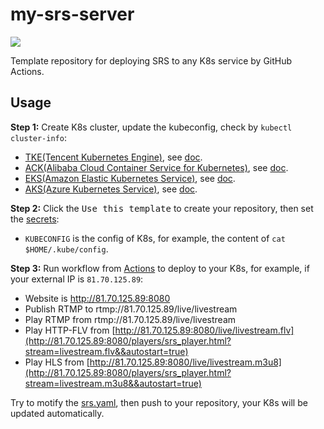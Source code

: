 # my-srs-server

[![](https://github.com/winlinvip/my-srs-server/actions/workflows/kubernetes.yml/badge.svg)](https://github.com/winlinvip/my-srs-server/actions/workflows/kubernetes.yml)

Template repository for deploying SRS to any K8s service by GitHub Actions.

## Usage

**Step 1:** Create K8s cluster, update the kubeconfig, check by `kubectl cluster-info`:

* [TKE(Tencent Kubernetes Engine)](https://console.cloud.tencent.com/tke2/cluster?rid=8), see [doc](https://cloud.tencent.com/document/product/457/54231).
* [ACK(Alibaba Cloud Container Service for Kubernetes)](https://cs.console.aliyun.com/), see [doc](https://help.aliyun.com/document_detail/95108.html).
* [EKS(Amazon Elastic Kubernetes Service)](https://console.aws.amazon.com/eks/home#/clusters), see [doc](https://docs.aws.amazon.com/eks/latest/userguide/create-cluster.html).
* [AKS(Azure Kubernetes Service)](https://portal.azure.com/#create/microsoft.aks), see [doc](https://docs.microsoft.com/en-us/azure/aks/kubernetes-walkthrough-portal).

**Step 2:** Click the <kbd>Use this template</kbd> to create your repository, then set the [secrets](https://github.com/winlinvip/my-srs-server/settings/secrets/actions):

* `KUBECONFIG` is the config of K8s, for example, the content of `cat $HOME/.kube/config`.

**Step 3:** Run workflow from [Actions](https://github.com/winlinvip/my-srs-server/actions/workflows/kubernetes.yml) to deploy to your K8s, for example, if your external IP is `81.70.125.89`:

* Website is http://81.70.125.89:8080
* Publish RTMP to rtmp://81.70.125.89/live/livestream
* Play RTMP from rtmp://81.70.125.89/live/livestream
* Play HTTP-FLV from [http://81.70.125.89:8080/live/livestream.flv](http://81.70.125.89:8080/players/srs_player.html?stream=livestream.flv&&autostart=true)
* Play HLS from [http://81.70.125.89:8080/live/livestream.m3u8](http://81.70.125.89:8080/players/srs_player.html?stream=livestream.m3u8&&autostart=true)

Try to motify the [srs.yaml](srs.yaml), then push to your repository, your K8s will be updated automatically.


